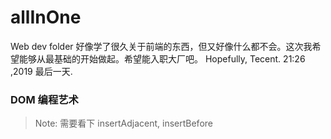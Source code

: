 # allInOne

Web dev folder
好像学了很久关于前端的东西，但又好像什么都不会。这次我希望能够从最基础的开始做起。希望能入职大厂吧。
Hopefully, Tecent.
21:26 ,2019 最后一天.

### DOM 编程艺术

> Note:
> 需要看下 insertAdjacent, insertBefore
